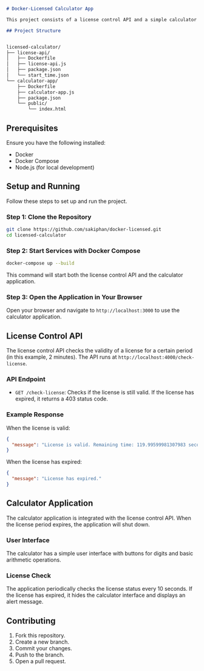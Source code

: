 
```markdown
# Docker-Licensed Calculator App

This project consists of a license control API and a simple calculator application. The calculator application shuts down when the license period expires.

## Project Structure


licensed-calculator/
├── license-api/
│   ├── Dockerfile
│   ├── license-api.js
│   ├── package.json
│   └── start_time.json
└── calculator-app/
    ├── Dockerfile
    ├── calculator-app.js
    ├── package.json
    └── public/
        └── index.html
```

## Prerequisites

Ensure you have the following installed:

- Docker
- Docker Compose
- Node.js (for local development)

## Setup and Running

Follow these steps to set up and run the project.

### Step 1: Clone the Repository

```bash
git clone https://github.com/sakiphan/docker-licensed.git
cd licensed-calculator
```

### Step 2: Start Services with Docker Compose

```bash
docker-compose up --build
```

This command will start both the license control API and the calculator application.

### Step 3: Open the Application in Your Browser

Open your browser and navigate to `http://localhost:3000` to use the calculator application.

## License Control API

The license control API checks the validity of a license for a certain period (in this example, 2 minutes). The API runs at `http://localhost:4000/check-license`.

### API Endpoint

- `GET /check-license`: Checks if the license is still valid. If the license has expired, it returns a 403 status code.

### Example Response

When the license is valid:

```json
{
  "message": "License is valid. Remaining time: 119.99599981307983 seconds"
}
```

When the license has expired:

```json
{
  "message": "License has expired."
}
```

## Calculator Application

The calculator application is integrated with the license control API. When the license period expires, the application will shut down.

### User Interface

The calculator has a simple user interface with buttons for digits and basic arithmetic operations.

### License Check

The application periodically checks the license status every 10 seconds. If the license has expired, it hides the calculator interface and displays an alert message.

## Contributing

1. Fork this repository.
2. Create a new branch.
3. Commit your changes.
4. Push to the branch.
5. Open a pull request.
